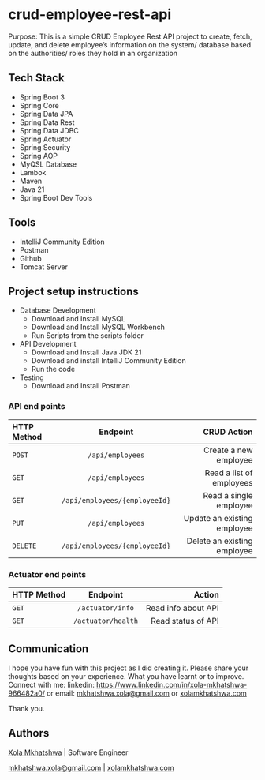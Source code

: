 # crud-employee-rest-api

Purpose:
This is a simple CRUD Employee Rest API project to create, fetch, update, and delete employee’s information on the system/ database based on the authorities/ roles they hold in an organization

## Tech Stack
-	Spring Boot 3
-	Spring Core
-	Spring Data JPA
-	Spring Data Rest
-	Spring Data JDBC
-	Spring Actuator
-	Spring Security
-	Spring AOP
-	MyQSL Database
-	Lambok
-	Maven
-	Java 21
-	Spring Boot Dev Tools

## Tools
-	IntelliJ Community Edition
-	Postman
-	Github
-	Tomcat Server


## Project setup instructions
- Database Development
    - Download and Install MySQL
    - Download and Install MySQL Workbench
    - Run Scripts from the scripts folder
- API Development
    - Download and Install Java JDK 21
    - Download and install IntelliJ Community Edition
    - Run the code
- Testing
  	- Download and Install Postman

### API end points

| HTTP Method | Endpoint | CRUD Action |
| :---         |     :---:      |          ---: |
| `POST`  | `/api/employees` | Create a new employee    |
| `GET`   | `/api/employees` | Read a list of employees |
| `GET`   | `/api/employees/{employeeId}` | Read a single employee |
| `PUT`   | `/api/employees` | Update an existing employee |
| `DELETE`   | `/api/employees/{employeeId}` | Delete an existing employee |

### Actuator end points

| HTTP Method | Endpoint |                      Action |
| :---         |     :---:      |----------------------------:|
| `GET`   | `/actuator/info` |         Read info about API |
| `GET`   | `/actuator/health` |          Read status of API |

## Communication

I hope you have fun with this project as I did creating it. Please share your thoughts based on your experience. What you have learnt or to improve. Connect with me: linkedin: https://www.linkedin.com/in/xola-mkhatshwa-966482a0/ or email: mkhatshwa.xola@gmail.com or [xolamkhatshwa.com](https://xolamkhatshwa.com/) 

Thank you. 

## Authors

[Xola Mkhatshwa](https://github.com/xmkhatshwa) | Software Engineer

mkhatshwa.xola@gmail.com | [xolamkhatshwa.com](https://xolamkhatshwa.com/)
